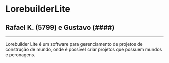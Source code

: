 # LorebuilderLite

## Rafael K. (5799) e Gustavo (####)
---
Lorebuilder Lite é um software para gerenciamento de projetos de construção de mundo,
onde é possível criar projetos que possuem mundos e peronagens.